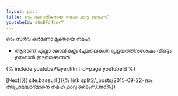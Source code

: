 ```yaml
---
layout: post
title: ഓം ഷര്വാരീകരായ നമഹ ൧൦൮ ടൈംസ്
youtubeId: d6wBFo4bnrY
---
```

 
 
 ഓം സർവ കർമണാ മുക്തയെ നമഹ 
 
 -  ആരാണ് എല്ലാ ജോലികളും (ചുമതലകൾ) പ്രളയത്തിനുശേഷം വീണ്ടും ഉയരാൻ ഇടയാക്കുന്നത് 
 
  
 
  
 
 
 
 
 
 


{% include youtubePlayer.html id=page.youtubeId %}
 
[Next]({{ site.baseurl }}{% link  split2/_posts/2015-09-22-ഓം അപ്രമേയാറ്മാനെ നമഹ ൧൦൮ ടൈംസ്.md%})
 
